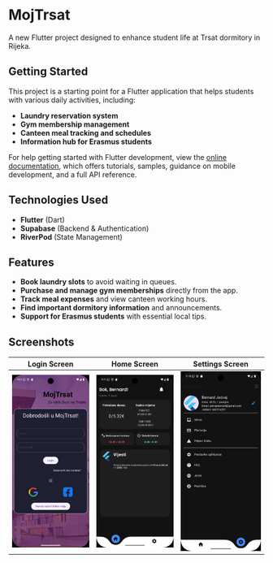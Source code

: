 # MojTrsat

A new Flutter project designed to enhance student life at Trsat dormitory in Rijeka.

## Getting Started

This project is a starting point for a Flutter application that helps students with various daily activities, including:
- **Laundry reservation system**
- **Gym membership management**
- **Canteen meal tracking and schedules**
- **Information hub for Erasmus students**

For help getting started with Flutter development, view the
[online documentation](https://docs.flutter.dev), which offers tutorials,
samples, guidance on mobile development, and a full API reference.

## Technologies Used

- **Flutter** (Dart)
- **Supabase** (Backend & Authentication)
- **RiverPod** (State Management)

## Features

- **Book laundry slots** to avoid waiting in queues.
- **Purchase and manage gym memberships** directly from the app.
- **Track meal expenses** and view canteen working hours.
- **Find important dormitory information** and announcements.
- **Support for Erasmus students** with essential local tips.

## Screenshots

Login Screen  | Home Screen | Settings Screen |
|------------|----------------|---------------|
| ![Login](assets\app_screenshots\loginScreen.png) | ![Home](assets\app_screenshots\homeScreen.png)  | ![Settings](assets\app_screenshots\settingsScreen.png) |

